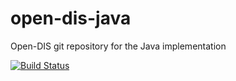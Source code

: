# open-dis-java
Open-DIS git repository for the Java implementation

[![Build Status](https://travis-ci.org/open-dis/open-dis-java.svg?branch=master)](https://travis-ci.org/open-dis/open-dis-java)
